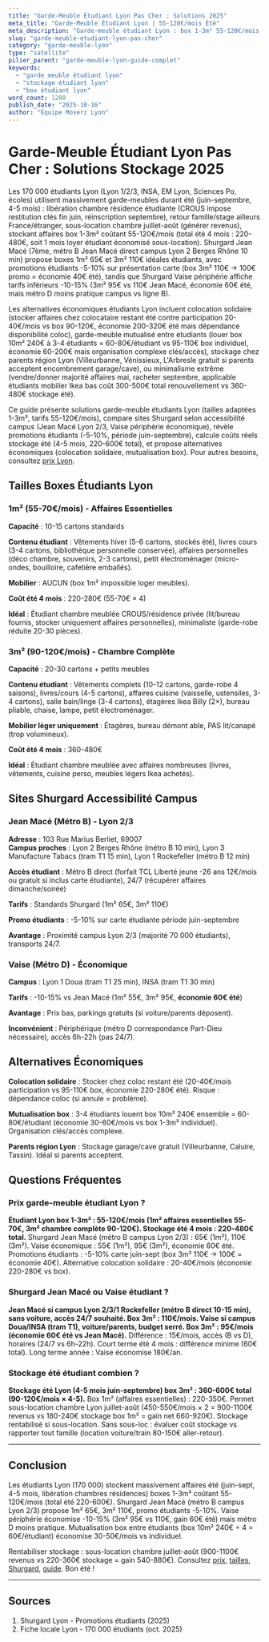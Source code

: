 ```yaml
---
title: "Garde-Meuble Étudiant Lyon Pas Cher : Solutions 2025"
meta_title: "Garde-Meuble Étudiant Lyon | 55-120€/mois Été"
meta_description: "Garde-meuble étudiant Lyon : box 1-3m² 55-120€/mois, stockage été 4-5 mois, Jean Macé métro B, Vaise économique, promos étudiants -5-10%."
slug: "garde-meuble-etudiant-lyon-pas-cher"
category: "garde-meuble-lyon"
type: "satellite"
pilier_parent: "garde-meuble-lyon-guide-complet"
keywords:
  - "garde meuble étudiant lyon"
  - "stockage étudiant lyon"
  - "box étudiant lyon"
word_count: 1280
publish_date: "2025-10-16"
author: "Équipe Moverz Lyon"
---
```


# Garde-Meuble Étudiant Lyon Pas Cher : Solutions Stockage 2025

Les 170 000 étudiants Lyon (Lyon 1/2/3, INSA, EM Lyon, Sciences Po, écoles) utilisent massivement garde-meubles durant été (juin-septembre, 4-5 mois) : libération chambre résidence étudiante (CROUS impose restitution clés fin juin, réinscription septembre), retour famille/stage ailleurs France/étranger, sous-location chambre juillet-août (générer revenus), stockant affaires box 1-3m² coûtant 55-120€/mois (total été 4 mois : 220-480€, soit 1 mois loyer étudiant économisé sous-location). Shurgard Jean Macé (7ème, métro B Jean Macé direct campus Lyon 2 Berges Rhône 10 min) propose boxes 1m² 65€ et 3m² 110€ idéales étudiants, avec promotions étudiants -5-10% sur présentation carte (box 3m² 110€ → 100€ promo = économie 40€ été), tandis que Shurgard Vaise périphérie affiche tarifs inférieurs -10-15% (3m² 95€ vs 110€ Jean Macé, économie 60€ été, mais métro D moins pratique campus vs ligne B).

Les alternatives économiques étudiants Lyon incluent colocation solidaire (stocker affaires chez colocataire restant été contre participation 20-40€/mois vs box 90-120€, économie 200-320€ été mais dépendance disponibilité coloc), garde-meuble mutualisé entre étudiants (louer box 10m² 240€ à 3-4 étudiants = 60-80€/étudiant vs 95-110€ box individuel, économie 60-200€ mais organisation complexe clés/accès), stockage chez parents région Lyon (Villeurbanne, Vénissieux, L'Arbresle gratuit si parents acceptent encombrement garage/cave), ou minimalisme extrême (vendre/donner majorité affaires mai, racheter septembre, applicable étudiants mobilier Ikea bas coût 300-500€ total renouvellement vs 360-480€ stockage été).

Ce guide présente solutions garde-meuble étudiants Lyon (tailles adaptées 1-3m², tarifs 55-120€/mois), compare sites Shurgard selon accessibilité campus (Jean Macé Lyon 2/3, Vaise périphérie économique), révèle promotions étudiants (-5-10%, période juin-septembre), calcule coûts réels stockage été (4-5 mois, 220-600€ total), et propose alternatives économiques (colocation solidaire, mutualisation box). Pour autres besoins, consultez [prix Lyon](/blog/garde-meuble-lyon/prix-garde-meuble-lyon-2025).

## Tailles Boxes Étudiants Lyon

### 1m² (55-70€/mois) - Affaires Essentielles

**Capacité** : 10-15 cartons standards

**Contenu étudiant** : Vêtements hiver (5-6 cartons, stockés été), livres cours (3-4 cartons, bibliothèque personnelle conservée), affaires personnelles (déco chambre, souvenirs, 2-3 cartons), petit électroménager (micro-ondes, bouilloire, cafetière emballés).

**Mobilier** : AUCUN (box 1m² impossible loger meubles).

**Coût été 4 mois** : 220-280€ (55-70€ × 4)

**Idéal** : Étudiant chambre meublée CROUS/résidence privée (lit/bureau fournis, stocker uniquement affaires personnelles), minimaliste (garde-robe réduite 20-30 pièces).

### 3m² (90-120€/mois) - Chambre Complète

**Capacité** : 20-30 cartons + petits meubles

**Contenu étudiant** : Vêtements complets (10-12 cartons, garde-robe 4 saisons), livres/cours (4-5 cartons), affaires cuisine (vaisselle, ustensiles, 3-4 cartons), salle bain/linge (3-4 cartons), étagères Ikea Billy (2×), bureau pliable, chaise, lampe, petit électroménager.

**Mobilier léger uniquement** : Étagères, bureau démont able, PAS lit/canapé (trop volumineux).

**Coût été 4 mois** : 360-480€

**Idéal** : Étudiant chambre meublée avec affaires nombreuses (livres, vêtements, cuisine perso, meubles légers Ikea achetés).

## Sites Shurgard Accessibilité Campus

### Jean Macé (Métro B) - Lyon 2/3

**Adresse** : 103 Rue Marius Berliet, 69007  
**Campus proches** : Lyon 2 Berges Rhône (métro B 10 min), Lyon 3 Manufacture Tabacs (tram T1 15 min), Lyon 1 Rockefeller (métro B 12 min)

**Accès étudiant** : Métro B direct (forfait TCL Liberté jeune -26 ans 12€/mois ou gratuit si inclus carte étudiante), 24/7 (récupérer affaires dimanche/soirée)

**Tarifs** : Standards Shurgard (1m² 65€, 3m² 110€)

**Promo étudiants** : -5-10% sur carte étudiante période juin-septembre

**Avantage** : Proximité campus Lyon 2/3 (majorité 70 000 étudiants), transports 24/7.

### Vaise (Métro D) - Économique

**Campus** : Lyon 1 Doua (tram T1 25 min), INSA (tram T1 30 min)

**Tarifs** : -10-15% vs Jean Macé (1m² 55€, 3m² 95€, **économie 60€ été**)

**Avantage** : Prix bas, parkings gratuits (si voiture/parents déposent).

**Inconvénient** : Périphérique (métro D correspondance Part-Dieu nécessaire), accès 6h-22h (pas 24/7).

## Alternatives Économiques

**Colocation solidaire** : Stocker chez coloc restant été (20-40€/mois participation vs 95-110€ box, économie 220-280€ été). Risque : dépendance coloc (si annule = problème).

**Mutualisation box** : 3-4 étudiants louent box 10m² 240€ ensemble = 60-80€/étudiant (économie 30-60€/mois vs box 1-3m² individuel). Organisation clés/accès complexe.

**Parents région Lyon** : Stockage garage/cave gratuit (Villeurbanne, Caluire, Tassin). Idéal si parents acceptent.

## Questions Fréquentes

### Prix garde-meuble étudiant Lyon ?

**Étudiant Lyon box 1-3m² : 55-120€/mois (1m² affaires essentielles 55-70€, 3m² chambre complète 90-120€). Stockage été 4 mois : 220-480€ total.** Shurgard Jean Macé (métro B campus Lyon 2/3) : 65€ (1m²), 110€ (3m²). Vaise économique : 55€ (1m²), 95€ (3m²), économie 60€ été. Promotions étudiants : -5-10% carte juin-sept (box 3m² 110€ → 100€ = économie 40€). Alternative colocation solidaire : 20-40€/mois (économie 220-280€ vs box).

### Shurgard Jean Macé ou Vaise étudiant ?

**Jean Macé si campus Lyon 2/3/1 Rockefeller (métro B direct 10-15 min), sans voiture, accès 24/7 souhaité. Box 3m² : 110€/mois. Vaise si campus Doua/INSA (tram T1), voiture/parents, budget serré. Box 3m² : 95€/mois (économie 60€ été vs Jean Macé).** Différence : 15€/mois, accès (B vs D), horaires (24/7 vs 6h-22h). Court terme été 4 mois : différence minime (60€ total). Long terme année : Vaise économise 180€/an.

### Stockage été étudiant combien ?

**Stockage été Lyon (4-5 mois juin-septembre) box 3m² : 360-600€ total (90-120€/mois × 4-5).** Box 1m² (affaires essentielles) : 220-350€. Permet sous-location chambre Lyon juillet-août (450-550€/mois × 2 = 900-1100€ revenus vs 180-240€ stockage box 1m² = gain net 660-920€). Stockage rentabilisé si sous-location. Sans sous-loc : évaluer coût stockage vs rapporter tout famille (location voiture/train 80-150€ aller-retour).

---

## Conclusion

Les étudiants Lyon (170 000) stockent massivement affaires été (juin-sept, 4-5 mois, libération chambres résidences) boxes 1-3m² coûtant 55-120€/mois (total été 220-600€). Shurgard Jean Macé (métro B campus Lyon 2/3) propose 1m² 65€, 3m² 110€, promo étudiants -5-10%. Vaise périphérie économise -10-15% (3m² 95€ vs 110€, gain 60€ été) mais métro D moins pratique. Mutualisation box entre étudiants (box 10m² 240€ ÷ 4 = 60€/étudiant) économise 30-50€/mois vs individuel.

Rentabiliser stockage : sous-location chambre juillet-août (900-1100€ revenus vs 220-360€ stockage = gain 540-880€). Consultez [prix](/blog/garde-meuble-lyon/prix-garde-meuble-lyon-2025), [tailles](/blog/satellites/taille-box-choisir-lyon), [Shurgard](/blog/garde-meuble-lyon/shurgard-lyon-sites-tarifs), [guide](/blog/garde-meuble-lyon/garde-meuble-lyon-guide-complet). Bon été !

---

## Sources

1. Shurgard Lyon - Promotions étudiants (2025)
2. Fiche locale Lyon - 170 000 étudiants (oct. 2025)



